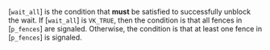 [`wait_all`] is the condition that  **must**  be satisfied to successfully
unblock the wait.
If [`wait_all`] is `VK_TRUE`, then the condition is that all fences
in [`p_fences`] are signaled.
Otherwise, the condition is that at least one fence in [`p_fences`] is
signaled.